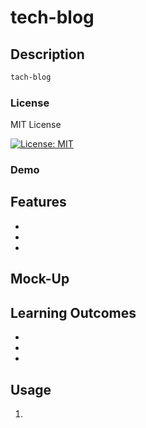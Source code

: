 # tech-blog

## Description

```md
tach-blog
```

### License

MIT License

[![License: MIT](https://img.shields.io/badge/License-MIT-yellow.svg)](https://opensource.org/licenses/MIT)

### Demo

## Features

-
-
-

## Mock-Up

## Learning Outcomes

-
-
-

## Usage

1.
